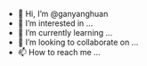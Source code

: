 - 👋 Hi, I’m @ganyanghuan
- 👀 I’m interested in ...
- 🌱 I’m currently learning ...
- 💞️ I’m looking to collaborate on ...
- 📫 How to reach me ...

<!---
ganyanghuan/ganyanghuan is a ✨ special ✨ repository because its `README.md` (this file) appears on your GitHub profile.
You can click the Preview link to take a look at your changes.
--->
